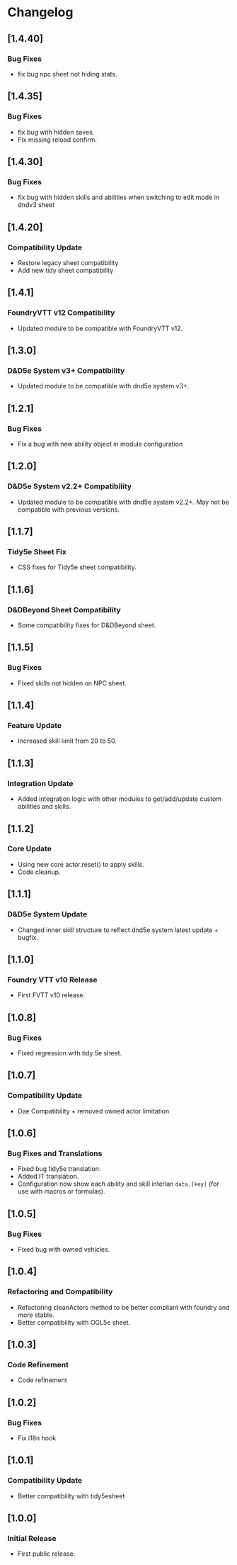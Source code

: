 # Changelog

## [1.4.40]

### Bug Fixes

- fix bug npc sheet not hiding stats.

## [1.4.35]

### Bug Fixes

- fix bug with hidden saves.
- Fix missing reload confirm.

## [1.4.30]

### Bug Fixes

- fix bug with hidden skills and abilities when switching to edit mode in dndv3 sheet

## [1.4.20]

### Compatibility Update

- Restore legacy sheet compatibility
- Add new tidy sheet compatibility

## [1.4.1]

### FoundryVTT v12 Compatibility

- Updated module to be compatible with FoundryVTT v12.

## [1.3.0]

### D&D5e System v3+ Compatibility

- Updated module to be compatible with dnd5e system v3+.

## [1.2.1]

### Bug Fixes

- Fix a bug with new ability object in module configuration

## [1.2.0]

### D&D5e System v2.2+ Compatibility

- Updated module to be compatible with dnd5e system v2.2+. May not be compatible with previous versions.

## [1.1.7]

### Tidy5e Sheet Fix

- CSS fixes for Tidy5e sheet compatibility.

## [1.1.6]

### D&DBeyond Sheet Compatibility

- Some compatibility fixes for D&DBeyond sheet.

## [1.1.5]

### Bug Fixes

- Fixed skills not hidden on NPC sheet.

## [1.1.4]

### Feature Update

- Increased skill limit from 20 to 50.

## [1.1.3]

### Integration Update

- Added integration logic with other modules to get/add/update custom abilities and skills.

## [1.1.2]

### Core Update

- Using new core actor.reset() to apply skills.
- Code cleanup.

## [1.1.1]

### D&D5e System Update

- Changed inner skill structure to reflect dnd5e system latest update + bugfix.

## [1.1.0]

### Foundry VTT v10 Release

- First FVTT v10 release.

## [1.0.8]

### Bug Fixes

- Fixed regression with tidy 5e sheet.

## [1.0.7]

### Compatibility Update

- Dae Compatibility + removed owned actor limitation

## [1.0.6]

### Bug Fixes and Translations

- Fixed bug tidy5e translation.
- Added IT translation.
- Configuration now show each ability and skill interlan `data.[key]` (for use with macros or formulas).

## [1.0.5]

### Bug Fixes

- Fixed bug with owned vehicles.

## [1.0.4]

### Refactoring and Compatibility

- Refactoring cleanActors method to be better compliant with foundry and more stable.
- Better compatibility with OGL5e sheet.

## [1.0.3]

### Code Refinement

- Code refinement

## [1.0.2]

### Bug Fixes

- Fix i18n hook

## [1.0.1]

### Compatibility Update

- Better compatibility with tidy5esheet

## [1.0.0]

### Initial Release

- First public release.
